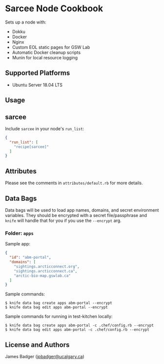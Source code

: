 # Sarcee Node Cookbook

Sets up a node with:

* Dokku
* Docker
* Nginx
* Custom EOL static pages for GSW Lab
* Automatic Docker cleanup scripts
* Munin for local resource logging

## Supported Platforms

* Ubuntu Server 18.04 LTS

## Usage

## sarcee

Include `sarcee` in your node's `run_list`:

```json
{
  "run_list": [
    "recipe[sarcee]"
  ]
}
```

## Attributes

Please see the comments in `attributes/default.rb` for more details.

## Data Bags

Data bags will be used to load app names, domains, and secret environment variables. They should be encrypted with a secret file/passphrase and `knife` will handle that for you if you use the `--encrypt` arg.

### Folder: `apps`

Sample app:

```json
{
  "id": "abm-portal",
  "domains": [
    "sightings.arcticconnect.org",
    "sightings.arcticconnect.ca",
    "arctic-bio-map.gswlab.ca"
  ]
}
```

Sample commands:

```
$ knife data bag create apps abm-portal --encrypt
$ knife data bag edit apps abm-portal --encrypt
```

Sample commands for running in test-kitchen locally:

```
$ knife data bag create apps abm-portal -c .chef/config.rb --encrypt
$ knife data bag edit apps abm-portal -c .chef/config.rb --encrypt
```

## License and Authors

James Badger (jpbadger@ucalgary.ca)
